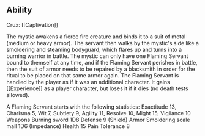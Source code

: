 ## Ability
Crux: [[Captivation]]

The mystic awakens a fierce fire creature and binds it to a suit of metal (medium or heavy armor). The servant then walks by the mystic's side like a smoldering and steaming bodyguard, which flares up and turns into a burning warrior in battle. The mystic can only have one Flaming Servant bound to themself at any time, and if the Flaming Servant perishes in battle, then the suit of armor needs to be repaired by a blacksmith in order for the ritual to be placed on that same armor again. The Flaming Servant is handled by the player as if it was an additional character. It gains [[Experience]] as a player character, but loses it if it dies (no death tests allowed).

A Flaming Servant starts with the following statistics: Exactitude 13, Charisma 5, Wit 7, Subtlety 9, Agility 11, Resolve 10, Might 15, Vigilance 10 Weapons Burning sword 1D8 Defense 9 (Shield) Armor Smoldering scale mail 1D6 (Impedance) Health 15 Pain Tolerance 8